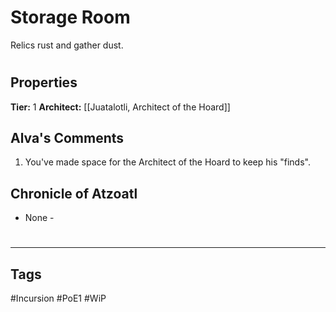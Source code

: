 # Storage Room
Relics rust and gather dust.

#
## Properties
**Tier:** 1
**Architect:** [[Juatalotli, Architect of the Hoard]]
## Alva's Comments
1. You've made space for the Architect of the Hoard to keep his "finds".
## Chronicle of Atzoatl
- None -

#
---
## Tags
#Incursion
#PoE1
#WiP

